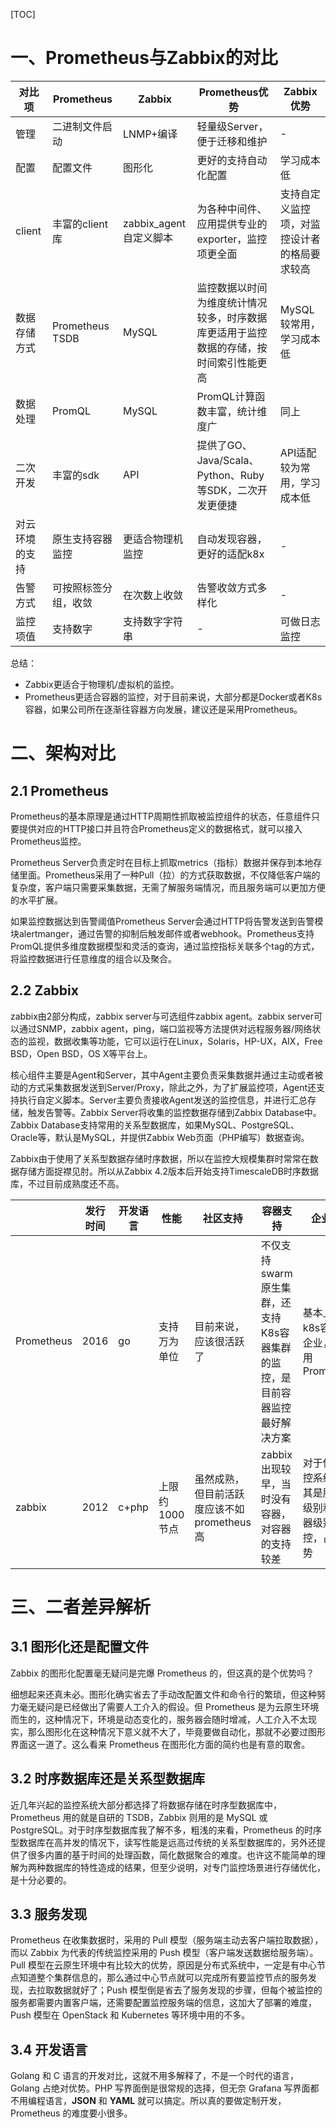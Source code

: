 [TOC]

# 一、Prometheus与Zabbix的对比
| 对比项  | Prometheus  | Zabbix  | Prometheus优势  | Zabbix优势  |
| ------------ | ------------ | ------------ | ------------ | ------------ |
| 管理  | 二进制文件启动  | LNMP+编译  | 轻量级Server，便于迁移和维护  | -  |
| 配置  | 配置文件  | 图形化  | 更好的支持自动化配置  | 学习成本低  |
| client  | 丰富的client库  | zabbix_agent自定义脚本  | 为各种中间件、应用提供专业的exporter，监控项更全面  | 支持自定义监控项，对监控设计者的格局要求较高  |
| 数据存储方式  | Prometheus TSDB  | MySQL  | 监控数据以时间为维度统计情况较多，时序数据库更适用于监控数据的存储，按时间索引性能更高  | MySQL较常用，学习成本低  |
| 数据处理  | PromQL  | MySQL  | PromQL计算函数丰富，统计维度广  | 同上  |
| 二次开发  | 丰富的sdk  | API  | 提供了GO、Java/Scala、Python、Ruby等SDK，二次开发更便捷  | API适配较为常用，学习成本低  |
| 对云环境的支持  | 原生支持容器监控  | 更适合物理机监控  | 自动发现容器，更好的适配k8x  |  - |
| 告警方式  | 可按照标签分组，收敛  | 在次数上收敛  | 告警收敛方式多样化  | -  |
| 监控项值 | 支持数字  |  支持数字字符串  | - | 可做日志监控 |

总结：
 - Zabbix更适合于物理机/虚拟机的监控。
 - Prometheus更适合容器的监控，对于目前来说，大部分都是Docker或者K8s容器，如果公司所在逐渐往容器方向发展，建议还是采用Prometheus。

# 二、架构对比
## 2.1 Prometheus
Prometheus的基本原理是通过HTTP周期性抓取被监控组件的状态，任意组件只要提供对应的HTTP接口并且符合Prometheus定义的数据格式，就可以接入Prometheus监控。

Prometheus Server负责定时在目标上抓取metrics（指标）数据并保存到本地存储里面。Prometheus采用了一种Pull（拉）的方式获取数据，不仅降低客户端的复杂度，客户端只需要采集数据，无需了解服务端情况，而且服务端可以更加方便的水平扩展。

如果监控数据达到告警阈值Prometheus Server会通过HTTP将告警发送到告警模块alertmanger，通过告警的抑制后触发邮件或者webhook。Prometheus支持PromQL提供多维度数据模型和灵活的查询，通过监控指标关联多个tag的方式，将监控数据进行任意维度的组合以及聚合。

## 2.2 Zabbix
zabbix由2部分构成，zabbix server与可选组件zabbix agent。zabbix server可以通过SNMP，zabbix agent，ping，端口监视等方法提供对远程服务器/网络状态的监视，数据收集等功能，它可以运行在Linux，Solaris，HP-UX，AIX，Free BSD，Open BSD，OS X等平台上。

核心组件主要是Agent和Server，其中Agent主要负责采集数据并通过主动或者被动的方式采集数据发送到Server/Proxy，除此之外，为了扩展监控项，Agent还支持执行自定义脚本。Server主要负责接收Agent发送的监控信息，并进行汇总存储，触发告警等。Zabbix Server将收集的监控数据存储到Zabbix Database中。Zabbix Database支持常用的关系型数据库，如果MySQL、PostgreSQL、Oracle等，默认是MySQL，并提供Zabbix Web页面（PHP编写）数据查询。

Zabbix由于使用了关系型数据存储时序数据，所以在监控大规模集群时常常在数据存储方面捉襟见肘。所以从Zabbix 4.2版本后开始支持TimescaleDB时序数据库，不过目前成熟度还不高。

|   | 发行时间  | 开发语言  | 性能  | 社区支持  | 容器支持  | 企业使用  | 部署难度  |
| ------------ | ------------ | ------------ | ------------ | ------------ | ------------ | ------------ | ------------ |
| Prometheus  | 2016  | go  | 支持万为单位  | 目前来说，应该很活跃了  | 不仅支持swarm原生集群，还支持K8s容器集群的监控，是目前容器监控最好解决方案  | 基本上使用k8s容器的企业，都选用Prometheus  | 只有一个核心server组件，一条命令便可以启动  |
| zabbix  | 2012  | c+php  | 上限约1000节点  | 虽然成熟，但目前活跃度应该不如prometheus高  | zabbix出现较早，当时没有容器，对容器的支持较差  | 对于传统监控系统，尤其是服务器级别和虚拟器级别监控，占据优势  | 多种系统，多种监控采集方式  |

# 三、二者差异解析
## 3.1 图形化还是配置文件
Zabbix 的图形化配置毫无疑问是完爆 Prometheus 的，但这真的是个优势吗？

细想起来还真未必。图形化确实省去了手动改配置文件和命令行的繁琐，但这种努力毫无疑问是已经做出了需要人工介入的假设。但 Prometheus 是为云原生环境而生的，这种情况下，环境是动态变化的，服务器会随时增减，人工介入不太现实，那么图形化在这种情况下意义就不大了，毕竟要做自动化，那就不必要过图形界面这一道了。这么看来 Prometheus 在图形化方面的简约也是有意的取舍。

## 3.2 时序数据库还是关系型数据库
近几年兴起的监控系统大部分都选择了将数据存储在时序型数据库中，Prometheus 用的就是自研的 TSDB，Zabbix 则用的是 MySQL 或 PostgreSQL。对于时序型数据库我了解不多，粗浅的来看，Prometheus 的时序型数据库在高并发的情况下，读写性能是远高过传统的关系型数据库的，另外还提供了很多内置的基于时间的处理函数，简化数据聚合的难度。也许这不能简单的理解为两种数据库的特性造成的结果，但至少说明，对专门监控场景进行存储优化，是十分必要的。

## 3.3 服务发现
Prometheus 在收集数据时，采用的 Pull 模型（服务端主动去客户端拉取数据），而以 Zabbix 为代表的传统监控采用的 Push 模型（客户端发送数据给服务端）。Pull 模型在云原生环境中有比较大的优势，原因是分布式系统中，一定是有中心节点知道整个集群信息的，那么通过中心节点就可以完成所有要监控节点的服务发现，去拉取数据就好了；Push 模型倒是省去了服务发现的步骤，但每个被监控的服务都需要内置客户端，还需要配置监控服务端的信息，这加大了部署的难度，Push 模型在 OpenStack 和 Kubernetes 等环境中用的不多。

## 3.4 开发语言
Golang 和 C 语言的开发对比，这就不用多解释了，不是一个时代的语言，Golang 占绝对优势。PHP 写界面倒是很常规的选择，但无奈 Grafana 写界面都不用编程语言，**JSON** 和 **YAML** 就可以搞定。所以真的要做定制开发，Prometheus 的难度要小很多。